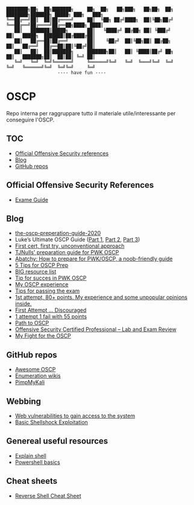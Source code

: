 ```
████████╗██╗  ██╗███████╗     ██╗  ██╗   ██╗███╗   ██╗██╗  ██╗    ████████╗███████╗ █████╗ ███╗   ███╗
╚══██╔══╝██║  ██║██╔════╝     ██║  ╚██╗ ██╔╝████╗  ██║╚██╗██╔╝    ╚══██╔══╝██╔════╝██╔══██╗████╗ ████║
   ██║   ███████║█████╗       ██║   ╚████╔╝ ██╔██╗ ██║ ╚███╔╝        ██║   █████╗  ███████║██╔████╔██║
   ██║   ██╔══██║██╔══╝       ██║    ╚██╔╝  ██║╚██╗██║ ██╔██╗        ██║   ██╔══╝  ██╔══██║██║╚██╔╝██║
   ██║   ██║  ██║███████╗     ███████╗██║   ██║ ╚████║██╔╝ ██╗       ██║   ███████╗██║  ██║██║ ╚═╝ ██║
   ╚═╝   ╚═╝  ╚═╝╚══════╝     ╚══════╝╚═╝   ╚═╝  ╚═══╝╚═╝  ╚═╝       ╚═╝   ╚══════╝╚═╝  ╚═╝╚═╝     ╚═╝  
				   ---- have fun ----
```
# OSCP
Repo interna per raggruppare tutto il materiale utile/interessante per conseguire l'OSCP.

## TOC
- [Official Offensive Security references](#official-offensive-security-references)
- [Blog](#blog)
- [GitHub repos](#github-repos)

## Official Offensive Security References
- [Exame Guide](https://help.offensive-security.com/hc/en-us/articles/360040165632-OSCP-Exam-Guide)

## Blog
- [the-oscp-preperation-guide-2020](https://johnjhacking.com/blog/the-oscp-preperation-guide-2020/)
- Luke’s Ultimate OSCP Guide ([Part 1](https://medium.com/@hakluke/haklukes-ultimate-oscp-guide-part-1-is-oscp-for-you-b57cbcce7440), [Part 2](https://medium.com/@hakluke/haklukes-ultimate-oscp-guide-part-2-workflow-and-documentation-tips-9dd335204a48), [Part 3](https://medium.com/@hakluke/haklukes-ultimate-oscp-guide-part-3-practical-hacking-tips-and-tricks-c38486f5fc97))
- [First cert, first try, unconventional approach](https://www.reddit.com/r/oscp/comments/l41dxe/first_cert_first_attempt_an_unconventional/)
- [TJNulls' preparation guide for PWK OSCP](https://www.netsecfocus.com/oscp/2019/03/29/The_Journey_to_Try_Harder-_TJNulls_Preparation_Guide_for_PWK_OSCP.html)
- [Abatchy: How to prepare for PWK/OSCP, a noob-friendly guide ](https://www.abatchy.com/2017/03/how-to-prepare-for-pwkoscp-noob)
- [5 Tips for OSCP Prep](https://medium.com/bugbountywriteup/5-tips-for-oscp-prep-76001cdf4f4f)
- [BIG resource list](https://backdoorshell.gitbooks.io/oscp-useful-links/content/chapter1.html)
- [Tip for succes in PWK OSCP](https://www.mjkranch.com/2019/06/tips-for-success-in-pwk-oscp/)
- [My OSCP experience](https://refabr1k.github.io/learning/post-My-OSCP-Experience/)
- [Tips for passing the exam](https://www.reddit.com/r/oscp/comments/9j6q7d/tips_for_passing_the_exam/)
- [1st attempt, 80+ points. My experience and some unpopular opinions inside.](https://www.reddit.com/r/oscp/comments/la1kxe/1st_attempt_80_points_my_experience_and_some/)
- [First Attempt ... Discouraged](https://www.reddit.com/r/oscp/comments/l7x5gq/first_attempt_discouraged/)
- [1 attempt 1 fail with 55 points](https://www.reddit.com/r/oscp/comments/l5sett/1_attempt_1_fail_with_55_points/)
- [Path to OSCP](https://localhost.exposed/path-to-oscp/)
- [Offensive Security Certified Professional – Lab and Exam Review](https://theslickgeek.com/oscp/)
- [My Fight for the OSCP](https://alphacybersecurity.tech/my-fight-for-the-oscp/)

## GitHub repos
- [Awesome OSCP](https://github.com/The-Lynx-Team/awesome-oscp)
- [Enumeration wikis](https://github.com/theonlykernel/enumeration/wiki)
- [PimpMyKali](https://github.com/Dewalt-arch/pimpmykali)

## Webbing
- [Web vulnerabilities to gain access to the system](https://www.exploit-db.com/papers/13017)
- [Basic Shellshock Exploitation](https://blog.knapsy.com/blog/2014/10/07/basic-shellshock-exploitation/)

## Genereal useful resources
- [Explain shell](https://explainshell.com/)
- [Powershell basics](https://www.darkoperator.com/powershellbasics)


## Cheat sheets
- [Reverse Shell Cheat Sheet](https://highon.coffee/blog/reverse-shell-cheat-sheet/)

